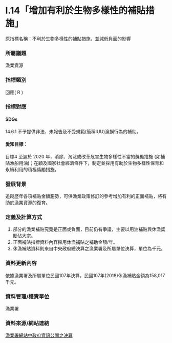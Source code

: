 # I.14「增加有利於生物多樣性的補貼措施」
原指標名稱：不利於生物多樣性的補貼措施，並減低負面的影響

### 所屬議題
漁業資源
### 指標類別
回應( R )
### 指標對應
#### SDGs
14.6.1 不予提供非法、未報告及不受規範(簡稱IUU)漁撈行為的補助。
#### 愛知目標：
目標4 至遲於 2020 年，消除、淘汰或改革危害生物多樣性不當的獎勵措施 (如補貼漁船用油)；在顧及國家社會經濟條件下，制定並採用有助於生物多樣性保育和永續利用的積極獎勵措施。
### 發展背景
追蹤歷年各項補貼金額趨勢，可供漁業政策修訂的參考增加有利的正面補貼，將有助於漁業資源的復育。
### 定義及計算方式
1. 部分的漁業補貼究竟是正面或負面，目前仍有爭議，主要以用油補貼與休漁獎勵佔大宗。
2. 正面補貼指標資料內容採用休漁補貼之補助金額/年。
3. 休漁補貼資料則來自中央政府總決算之漁業署及所屬單位決算，單位為千元。
### 資料更新內容
依據漁業署及所屬單位民國107年決算，民國107年(2018)休漁補貼金額為158,017千元。
### 資料管理/權責單位
漁業署
### 資料來源/網站連結
[漁業署網站中政府資訊公開之決算](https://www.fa.gov.tw/cht/GovAccount/index.aspx)